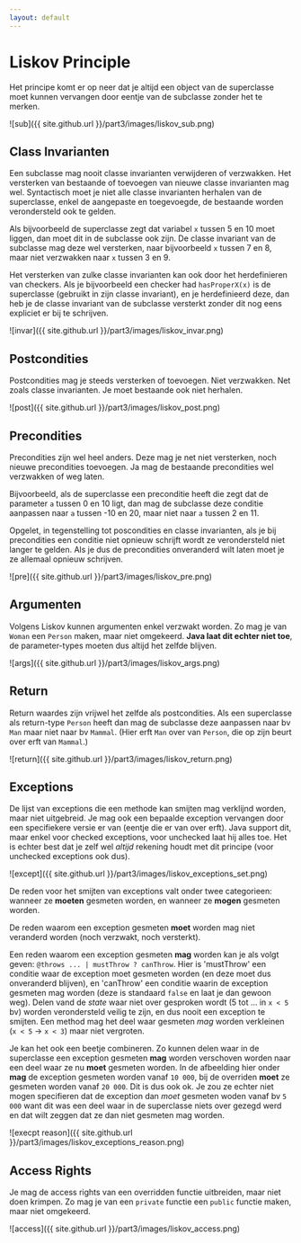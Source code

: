 ```yaml
---
layout: default
---
```


# Liskov Principle

Het principe komt er op neer dat je altijd een object van de superclasse moet kunnen vervangen door eentje van de subclasse zonder het te merken.

![sub]({{ site.github.url }}/part3/images/liskov_sub.png)

## Class Invarianten

Een subclasse mag nooit classe invarianten verwijderen of verzwakken. Het versterken van bestaande of toevoegen van nieuwe classe invarianten mag wel. Syntactisch moet je niet alle classe invarianten herhalen van de superclasse, enkel de aangepaste en toegevoegde, de bestaande worden verondersteld ook te gelden.

Als bijvoorbeeld de superclasse zegt dat variabel `x` tussen 5 en 10 moet liggen, dan moet dit in de subclasse ook zijn. De classe invariant van de subclasse mag deze wel versterken, naar bijvoorbeeld `x` tussen 7 en 8, maar niet verzwakken naar `x` tussen 3 en 9.

Het versterken van zulke classe invarianten kan ook door het herdefinieren van checkers. Als je bijvoorbeeld een checker had `hasProperX(x)` is de superclasse (gebruikt in zijn classe invariant), en je herdefinieerd deze, dan heb je de classe invariant van de subclasse versterkt zonder dit nog eens expliciet er bij te schrijven.

![invar]({{ site.github.url }}/part3/images/liskov_invar.png)

## Postcondities

Postcondities mag je steeds versterken of toevoegen. Niet verzwakken. Net zoals classe invarianten. Je moet bestaande ook niet herhalen.

![post]({{ site.github.url }}/part3/images/liskov_post.png)

## Precondities

Precondities zijn wel heel anders. Deze mag je net niet versterken, noch nieuwe precondities toevoegen. Ja mag de bestaande precondities wel verzwakken of weg laten.

Bijvoorbeeld, als de superclasse een preconditie heeft die zegt dat de parameter `a` tussen 0 en 10 ligt, dan mag de subclasse deze conditie aanpassen naar `a` tussen -10 en 20, maar niet naar `a` tussen 2 en 11.

Opgelet, in tegenstelling tot poscondities en classe invarianten, als je bij precondities een conditie niet opnieuw schrijft wordt ze verondersteld niet langer te gelden. Als je dus de precondities onveranderd wilt laten moet je ze allemaal opnieuw schrijven.

![pre]({{ site.github.url }}/part3/images/liskov_pre.png)

## Argumenten

Volgens Liskov kunnen argumenten enkel verzwakt worden. Zo mag je van `Woman` een `Person` maken, maar niet omgekeerd. **Java laat dit echter niet toe**, de parameter-types moeten dus altijd het zelfde blijven.

![args]({{ site.github.url }}/part3/images/liskov_args.png)

## Return

Return waardes zijn vrijwel het zelfde als postcondities. Als een superclasse als return-type `Person` heeft dan mag de subclasse deze aanpassen naar bv `Man` maar niet naar bv `Mammal`. (Hier erft `Man` over van `Person`, die op zijn beurt over erft van `Mammal`.)

![return]({{ site.github.url }}/part3/images/liskov_return.png)

## Exceptions

De lijst van exceptions die een methode kan smijten mag verklijnd worden, maar niet uitgebreid. Je mag ook een bepaalde exception vervangen door een specifiekere versie er van (eentje die er van over erft). Java support dit, maar enkel voor checked exceptions, voor unchecked laat hij alles toe. Het is echter best dat je zelf wel *altijd* rekening houdt met dit principe (voor unchecked exceptions ook dus).

![except]({{ site.github.url }}/part3/images/liskov_exceptions_set.png)

De reden voor het smijten van exceptions valt onder twee categorieen: wanneer ze **moeten** gesmeten worden, en wanneer ze **mogen** gesmeten worden.

De reden waarom een exception gesmeten **moet** worden mag niet veranderd worden (noch verzwakt, noch versterkt).

Een reden waarom een exception gesmeten **mag** worden kan je als volgt geven: `@throws ... | mustThrow ? canThrow`. Hier is 'mustThrow' een conditie waar de exception moet gesmeten worden (en deze moet dus onveranderd blijven), en 'canThrow' een conditie waarin de exception gesmeten mag worden (deze is standaard `false` en laat je dan gewoon weg). Delen vand de *state* waar niet over gesproken wordt (5 tot ... in `x < 5` bv) worden verondersteld veilig te zijn, en dus nooit een exception te smijten. Een method mag het deel waar gesmeten *mag* worden verkleinen (`x < 5` -> `x < 3`) maar niet vergroten.

Je kan het ook een beetje combineren. Zo kunnen delen waar in de superclasse een exception gesmeten **mag** worden verschoven worden naar een deel waar ze nu **moet** gesmeten worden. In de afbeelding hier onder **mag** de exception gesmeten worden vanaf `10 000`, bij de overriden **moet** ze gesmeten worden vanaf `20 000`. Dit is dus ook ok. Je zou ze echter niet mogen specifieren dat de exception dan *moet* gesmeten woden vanaf bv `5 000` want dit was een deel waar in de superclasse niets over gezegd werd en dat wilt zeggen dat ze dan niet gesmeten mag worden.

![execpt reason]({{ site.github.url }}/part3/images/liskov_exceptions_reason.png)

## Access Rights

Je mag de access rights van een overridden functie uitbreiden, maar niet doen krimpen. Zo mag je van een `private` functie een `public` functie maken, maar niet omgekeerd.

![access]({{ site.github.url }}/part3/images/liskov_access.png)
